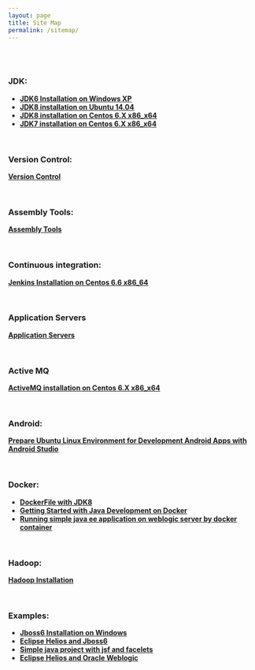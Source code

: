 ```yaml
---
layout: page
title: Site Map
permalink: /sitemap/
---
```


<br/><br/>


### JDK:


<ul>
    <li><strong><a href="/java_basics/installation/jdk/6/windows/xp/">JDK6 Installation on Windows XP</a></strong></li>
    <li><strong><a href="/install/jdk/8/linux/ubuntu/14.04/x64/">JDK8 installation on Ubuntu 14.04</a></strong></li>
    <li><strong><a href="/install/jdk/8/linux/centos/6/x64/">JDK8 installation on Centos 6.X x86_x64</a></strong></li>
    <li><strong><a href="/install/jdk/7/linux/centos/6/x64/">JDK7 installation on Centos 6.X x86_x64</a></strong></li>
</ul>


<br/>

### Version Control:

<strong><a href="/version-control/">Version Control</a></strong>


<br/>

### Assembly Tools:

<strong><a href="/install/assembly-tools/">Assembly Tools</a></strong>


<br/>

### Continuous integration:

<strong><a href="/tools/jenkins/installation/">Jenkins Installation on Centos 6.6 x86_64</a></strong>



<br/>

### Application Servers

<strong><a href="/appserv/">Application Servers</a></strong>


<br/>

### Active MQ

<strong><a href="/java_basics/installation/activemq/centos/6/x86_x64/">ActiveMQ installation on Centos 6.X x86_x64</a></strong>


<br/>


### Android:

<strong><a href="/java_basics/android/installation/">Prepare Ubuntu Linux Environment for Development Android Apps with Android Studio</a></strong>


<br/>


### Docker:

<ul>
    <li><strong><a href="https://github.com/javadev-org/dockerfiles" rel="nofollow">DockerFile with JDK8</a></strong></li>
    <li><strong><a href="https://blog.giantswarm.io/getting-started-with-java-development-on-docker/" rel="nofollow">Getting Started with Java Development on Docker</a></strong></li>
    <li><strong><a href="/docker/weblogic/">Running simple java ee application on weblogic server by docker container</a></strong></li>
</ul>


<br/>

### Hadoop:

<strong><a href="/linux/distributed-systems/hadoop/">Hadoop Installation</a></strong>


<br/>

### Examples:

<ul>
    <li><strong><a href="/examples/jboss-installation-on-windows/">Jboss6 Installation on Windows</a></strong>  </li>
    <li><strong><a href="/examples/eclipse_helios_and_jboss6/">Eclipse Helios and Jboss6</a></strong></li>
    <li><strong><a href="/examples/simple_java_project_with_jsf_and_facelets/">Simple java project with jsf and facelets</a></strong></li>
    <li><strong><a href="/examples/eclipse_helios_and_weblogic/">Eclipse Helios and Oracle Weblogic</a></strong></li>
</ul>
